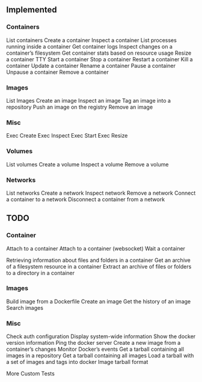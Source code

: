 
## Implemented

### Containers
List containers
Create a container
Inspect a container
List processes running inside a container
Get container logs
Inspect changes on a container’s filesystem
Get container stats based on resource usage
Resize a container TTY
Start a container
Stop a container
Restart a container
Kill a container
Update a container
Rename a container
Pause a container
Unpause a container
Remove a container

### Images
List Images
Create an image
Inspect an image
Tag an image into a repository
Push an image on the registry
Remove an image

### Misc
Exec Create
Exec Inspect
Exec Start
Exec Resize


### Volumes
List volumes
Create a volume
Inspect a volume
Remove a volume

### Networks
List networks
Create a network
Inspect network
Remove a network
Connect a container to a network
Disconnect a container from a network

## TODO

### Container
Attach to a container
Attach to a container (websocket)
Wait a container

Retrieving information about files and folders in a container
Get an archive of a filesystem resource in a container
Extract an archive of files or folders to a directory in a container


### Images
Build image from a Dockerfile
Create an image
Get the history of an image
Search images


### Misc
Check auth configuration
Display system-wide information
Show the docker version information
Ping the docker server
Create a new image from a container’s changes
Monitor Docker’s events
Get a tarball containing all images in a repository
Get a tarball containing all images
Load a tarball with a set of images and tags into docker
Image tarball format


More Custom Tests